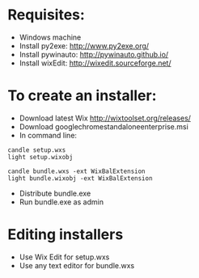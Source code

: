 # Requisites:
- Windows machine
- Install py2exe: http://www.py2exe.org/
- Install pywinauto: http://pywinauto.github.io/
- Install wixEdit: http://wixedit.sourceforge.net/


# To create an installer:
- Download latest Wix http://wixtoolset.org/releases/
- Download googlechromestandaloneenterprise.msi
- In command line: 
```   
candle setup.wxs
light setup.wixobj
   
candle bundle.wxs -ext WixBalExtension
light bundle.wixobj -ext WixBalExtension
```

- Distribute bundle.exe
- Run bundle.exe as admin


# Editing installers
- Use Wix Edit for setup.wxs
- Use any text editor for bundle.wxs
